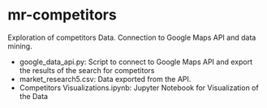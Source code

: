 # mr-competitors
Exploration of competitors Data. Connection to Google Maps API and data mining.
- google_data_api.py: Script to connect to Google Maps API and export the results of the search for competitors
- market_research5.csv: Data exported from the API.
- Competitors Visualizations.ipynb: Jupyter Notebook for Visualization of the Data
